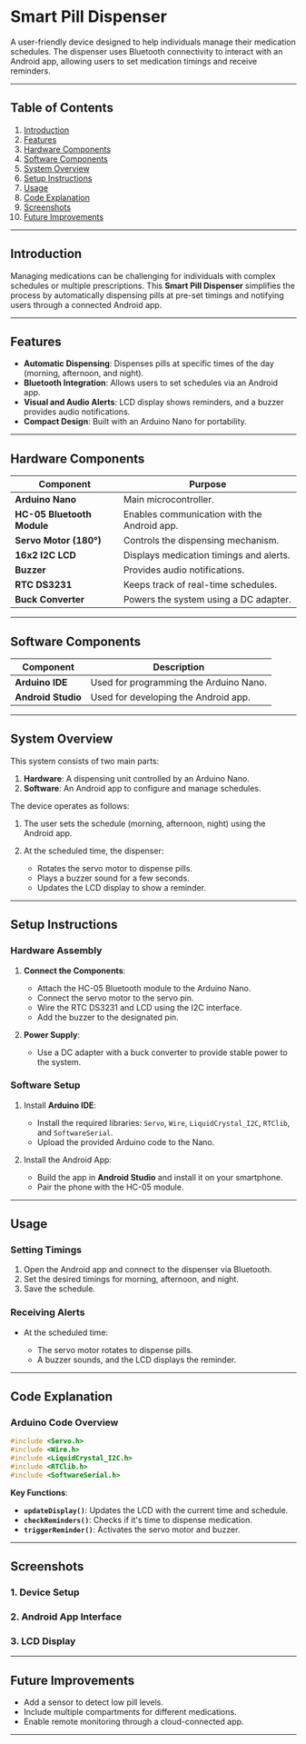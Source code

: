 # Smart Pill Dispenser

A user-friendly device designed to help individuals manage their medication schedules. The dispenser uses Bluetooth connectivity to interact with an Android app, allowing users to set medication timings and receive reminders.

---

## Table of Contents

1. [Introduction](#introduction)
2. [Features](#features)
3. [Hardware Components](#hardware-components)
4. [Software Components](#software-components)
5. [System Overview](#system-overview)
6. [Setup Instructions](#setup-instructions)
7. [Usage](#usage)
8. [Code Explanation](#code-explanation)
9. [Screenshots](#screenshots)
10. [Future Improvements](#future-improvements)

---

## Introduction

Managing medications can be challenging for individuals with complex schedules or multiple prescriptions. This **Smart Pill Dispenser** simplifies the process by automatically dispensing pills at pre-set timings and notifying users through a connected Android app.

---

## Features

* **Automatic Dispensing**: Dispenses pills at specific times of the day (morning, afternoon, and night).
* **Bluetooth Integration**: Allows users to set schedules via an Android app.
* **Visual and Audio Alerts**: LCD display shows reminders, and a buzzer provides audio notifications.
* **Compact Design**: Built with an Arduino Nano for portability.

---

## Hardware Components

| Component                  | Purpose                                     |
| -------------------------- | ------------------------------------------- |
| **Arduino Nano**           | Main microcontroller.                       |
| **HC-05 Bluetooth Module** | Enables communication with the Android app. |
| **Servo Motor (180°)**     | Controls the dispensing mechanism.          |
| **16x2 I2C LCD**           | Displays medication timings and alerts.     |
| **Buzzer**                 | Provides audio notifications.               |
| **RTC DS3231**             | Keeps track of real-time schedules.         |
| **Buck Converter**         | Powers the system using a DC adapter.       |

---

## Software Components

| Component          | Description                            |
| ------------------ | -------------------------------------- |
| **Arduino IDE**    | Used for programming the Arduino Nano. |
| **Android Studio** | Used for developing the Android app.   |

---

## System Overview

This system consists of two main parts:

1. **Hardware**: A dispensing unit controlled by an Arduino Nano.
2. **Software**: An Android app to configure and manage schedules.

The device operates as follows:

1. The user sets the schedule (morning, afternoon, night) using the Android app.
2. At the scheduled time, the dispenser:

   * Rotates the servo motor to dispense pills.
   * Plays a buzzer sound for a few seconds.
   * Updates the LCD display to show a reminder.

---

## Setup Instructions

### Hardware Assembly

1. **Connect the Components**:

   * Attach the HC-05 Bluetooth module to the Arduino Nano.
   * Connect the servo motor to the servo pin.
   * Wire the RTC DS3231 and LCD using the I2C interface.
   * Add the buzzer to the designated pin.

2. **Power Supply**:

   * Use a DC adapter with a buck converter to provide stable power to the system.

### Software Setup

1. Install **Arduino IDE**:

   * Install the required libraries: `Servo`, `Wire`, `LiquidCrystal_I2C`, `RTClib`, and `SoftwareSerial`.
   * Upload the provided Arduino code to the Nano.

2. Install the Android App:

   * Build the app in **Android Studio** and install it on your smartphone.
   * Pair the phone with the HC-05 module.

---

## Usage

### Setting Timings

1. Open the Android app and connect to the dispenser via Bluetooth.
2. Set the desired timings for morning, afternoon, and night.
3. Save the schedule.

### Receiving Alerts

* At the scheduled time:

  * The servo motor rotates to dispense pills.
  * A buzzer sounds, and the LCD displays the reminder.

---

## Code Explanation

### Arduino Code Overview

```cpp
#include <Servo.h>
#include <Wire.h>
#include <LiquidCrystal_I2C.h>
#include <RTClib.h>
#include <SoftwareSerial.h>
```
**Key Functions**:

* **`updateDisplay()`**: Updates the LCD with the current time and schedule.
* **`checkReminders()`**: Checks if it's time to dispense medication.
* **`triggerReminder()`**: Activates the servo motor and buzzer.

---

## Screenshots

### 1. Device Setup



### 2. Android App Interface



### 3. LCD Display



---

## Future Improvements
* Add a sensor to detect low pill levels.
* Include multiple compartments for different medications.
* Enable remote monitoring through a cloud-connected app.
---
